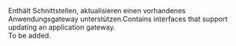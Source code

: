 <Namespace Name="Microsoft.Azure.Management.Network.Fluent.ApplicationGateway.Update">
  <Docs>
    <summary><span data-ttu-id="2fd86-101">Enthält Schnittstellen, aktualisieren einen vorhandenes Anwendungsgateway unterstützen.</span><span class="sxs-lookup"><span data-stu-id="2fd86-101">Contains interfaces that support updating an application gateway.</span></span></summary> 
    <remarks>To be added.</remarks>
  </Docs>
</Namespace>
